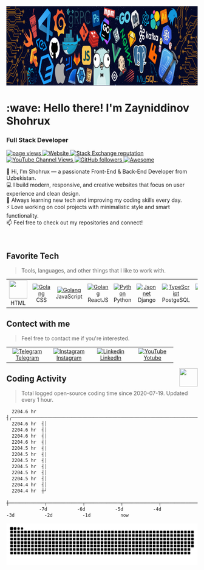 <img src="https://raw.githubusercontent.com/KevinPatel04/KevinPatel04/master/header.png"  width="1808" height="208"/>
<h1 align="left" id="macropower-title" font-size="50">:wave: Hello there! I'm Zayniddinov Shohrux</h1>
<h3 align="left">Full Stack Developer </h3>

<p align="left">
  <a href="https://github.com/MacroPower/MacroPower">
    <img src="https://komarev.com/ghpvc/?username=macropower" alt="page views" />
  </a>
  <a href="https://jacobcolvin.com">
    <img alt="Website" src="https://img.shields.io/website?url=https%3A%2F%2Fjacobcolvin.com">
  </a>
  <a href="https://stackoverflow.com/users/4868262">
    <img alt="Stack Exchange reputation" src="https://img.shields.io/stackexchange/stackoverflow/r/4868262?color=orange&label=reputation&logo=stackoverflow">
  </a>
  <a href="https://www.youtube.com/channel/UCZeubjnoztTC_RP_c4YOuYw">
    <img alt="YouTube Channel Views" src="https://img.shields.io/youtube/channel/views/UCZeubjnoztTC_RP_c4YOuYw?style=flat&logo=youtube">
  </a>
  <a href="https://github.com/MacroPower?tab=followers">
    <img alt="GitHub followers" src="https://img.shields.io/github/followers/MacroPower?style=flat&logo=github">
  </a>
  <a href="https://github.com/abhisheknaiidu/awesome-github-profile-readme">
    <img alt="Awesome" src="https://awesome.re/mentioned-badge.svg">
  </a>
</p>






👋 Hi, I'm Shohrux — a passionate Front-End & Back-End Developer from Uzbekistan.  
💻 I build modern, responsive, and creative websites that focus on user experience and clean design.  
🚀 Always learning new tech and improving my coding skills every day.  
⚡ Love working on cool projects with minimalistic style and smart functionality.  
📫 Feel free to check out my repositories and connect!





<br>

<h2 align="left" id="macropower-tech">Favorite Tech</h2>

> Tools, languages, and other things that I like to work with.

<table>
  <tr>
    <td align="center" width="96">
      <a href="#macropower-tech">
       <img src="https://www.svgrepo.com/show/452228/html-5.svg" width="48" height="48"/>
      </a>
      <br>HTML
    </td>
    <td align="center" width="96">
      <a href="#macropower-tech">
        <img src="https://www.svgrepo.com/show/373535/css.svg" width="48" height="48" alt="Golang" />
      </a>
      <br>CSS
    </td>
    <td align="center" width="96">
      <a href="#macropower-tech">
        <img src="https://www.svgrepo.com/show/373705/js-official.svg" width="48" height="48" alt="Golang" />
      </a>
      <br>JavaScript
    </td>
      <td align="center" width="96">
      <a href="#macropower-tech">
        <img src="https://www.svgrepo.com/show/354259/react.svg" width="48" height="48" alt="Golang" />
      </a>
      <br>ReactJS
    </td>
    <td align="center" width="96">
      <a href="#macropower-tech">
        <img src="https://www.svgrepo.com/show/452091/python.svg" width="48" height="48" alt="Python" />
      </a>
      <br>Python
    </td>
    <td align="center" width="96">
      <a href="#macropower-tech">
        <img src="https://www.svgrepo.com/show/349341/djangoproject.svg" width="48" height="48" alt="Jsonnet" />
      </a>
      <br>Django
    </td>
    <td align="center" width="96">
      <a href="#macropower-tech">
        <img src="https://www.svgrepo.com/show/354200/postgresql.svg" width="48" height="48" alt="TypeScript" />
      </a>
      <br>PostgeSQL
    </td>
    <td align="center" width="96">
      <a href="#macropower-tech">
        <img src="https://www.svgrepo.com/show/374093/sql.svg" width="48" height="48" alt="TypeScript" />
      </a>
      <br>SQL lite
    </td
    
   
  </tr>
</table>

<h2 align="left" id="macropower-tech">Contect with me</h2>

> Feel free to contact me if you're interested.

<table>
  <tr>
     <td align="center" width="96">
      <a href="#macropower-tech">
        <img src="https://www.svgrepo.com/show/452115/telegram.svg" width="48" height="48" alt="Telegram" />
      </a>
      <br><a href="https://t.me/coderWZ">Telegram<a/>
    </td>
    <td align="center" width="96">
      <a href="#macropower-tech">
        <img src="https://www.svgrepo.com/show/452229/instagram-1.svg" width="48" height="48" alt="Instagram" />
      </a>
      <br><a href="https://www.instagram.com/__wohrux___/">Instagram<a/>
    </td>
      <td align="center" width="96">
      <a href="#macropower-tech">
        <img src="https://www.svgrepo.com/show/452051/linkedin.svg" width="48" height="48" alt="Linkedin" />
      </a>
      <br><a href="https://www.svgrepo.com/show/452047/linkedin-1.svg">LinkedIn<a/>
    </td>
    <td align="center" width="96">
      <a href="#macropower-tech">
        <img src="https://www.svgrepo.com/show/475700/youtube-color.svg" width="48" height="48" alt="YouTube" />
      </a>
      <br><a href="https://www.youtube.com/@codingWZ">Yotube<a/>
    </td>
  </tr>
</table>

<img src="https://www.svgrepo.com/show/493206/coffee.svg" width="48" height="48" align="right" top="-60"/>
<h2 align="left">Coding Activity</h2>

> Total logged open-source coding time since 2020-07-19. Updated every 1 hour.

<!-- prettier-ignore-start -->
<!-- START_SECTION:ascii_graph -->

```
  2204.6 hr  ┤╭────────────────────────────────────────────────────────────────────────────────────────────────── 
  2204.6 hr  ┤│                                                                                                   
  2204.6 hr  ┤│                                                                                                   
  2204.6 hr  ┤│                                                                                                   
  2204.6 hr  ┤│                                                                                                   
  2204.5 hr  ┤│                                                                                                   
  2204.5 hr  ┤│                                                                                                   
  2204.5 hr  ┤│                                                                                                   
  2204.5 hr  ┤│                                                                                                   
  2204.5 hr  ┤│                                                                                                   
  2204.5 hr  ┤│                                                                                                   
  2204.4 hr  ┤│                                                                                                   
  2204.4 hr  ┼╯                                                                                                   
             ┼─────────────┬─────────────┬─────────────┬─────────────┬─────────────┬─────────────┬─────────────┤ 
            -7d           -6d           -5d           -4d           -3d           -2d           -1d           now
```

<!-- END_SECTION:ascii_graph -->
<!-- prettier-ignore-end -->

<!-- links -->

[84.51°]: https://github.com/8451 "84.51° Github Home"
[issues page]: https://github.com/MacroPower/MacroPower/issues "MacroPower/issues"
[linkedin]: https://www.linkedin.com/in/colvinjm "Jacob Colvin LinkedIn"
[homelab]: https://github.com/MacroPower/homelab "MacroPower/homelab"
[blog]: https://jacobcolvin.com/posts/ "My Blog"



<p align="center">
  <img  src="https://raw.githubusercontent.com/Elanza-48/Elanza-48/main/resources/img/github-contribution-grid-snake.svg"
    alt="example" />
</p>

